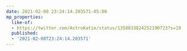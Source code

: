 ```yaml
---
date: 2021-02-08 23:24:14.203571-05:00
mp_properties:
  like-of:
  - https://twitter.com/AstroKatie/status/1358833824252190723?s=19
  published:
  - '2021-02-08T23:24:14.203571'
---
```


